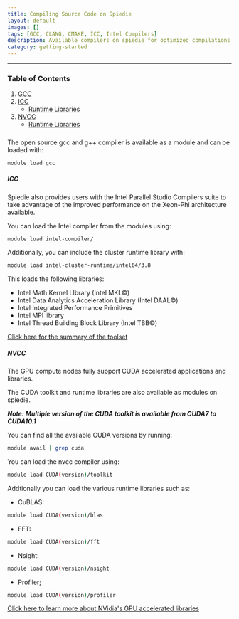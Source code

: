 ```yaml
---
title: Compiling Source Code on Spiedie
layout: default
images: []
tags: [GCC, CLANG, CMAKE, ICC, Intel Compilers]
description: Available compilers on spiedie for optimized compilations.
category: getting-started
---
```


***

### Table of Contents 

1. [GCC](#gcc)
2. [ICC](#intel)
	- [Runtime Libraries](#intel_libs)
3. [NVCC](#nvidia)
	- [Runtime Libraries](#nvidia_libs)

##### <a name="gcc"></a>
The open source gcc and g++ compiler is available as a module and can be loaded with: 

```bash
module load gcc
```

##### <a name="Intel"></a> ICC

Spiedie also provides users with the Intel Parallel Studio Compilers suite to take advantage of the improved performance on the Xeon-Phi architecture available. 

You can load the Intel compiler from the modules using: 

```bash
module load intel-compiler/
```

Additionally, you can include the cluster runtime library with:

```bash
module load intel-cluster-runtime/intel64/3.8 
```

This loads the following libraries:
- Intel Math Kernel LIbrary (Intel MKL&copy;)
- Intel Data Analytics Acceleration Library (Intel DAAL&copy;)
- Intel Integrated Performance Primitives
- Intel MPI library
- Intel Thread Building Block Library (Intel TBB&copy;)

<a href="https://software.intel.com/en-us/node/685016" target="_blank">Click here for the summary of the toolset</a>

##### <a name="nvidia"></a> NVCC

The GPU compute nodes fully support CUDA accelerated applications and libraries. 

The CUDA toolkit and runtime libraries are also available as modules on spiedie. 

***Note: Multiple version of the CUDA toolkit is available from CUDA7 to CUDA10.1***


You can find all the available CUDA versions by running:

```bash
module avail | grep cuda
```

You can load the nvcc compiler using:
```bash
module load CUDA(version)/toolkit
```

Addtionally you can load the various runtime libraries such as: 

- CuBLAS:
```bash
module load CUDA(version)/blas 
```

- FFT:

```bash
module load CUDA(version)/fft 
```

- Nsight:

```bash
module load CUDA(version)/nsight 
```

- Profiler;

```bash
module load CUDA(version)/profiler 
```

<a href="https://developer.nvidia.com/gpu-accelerated-libraries" target="_blank"> Click here to learn more about NVidia's GPU accelerated libraries</a>